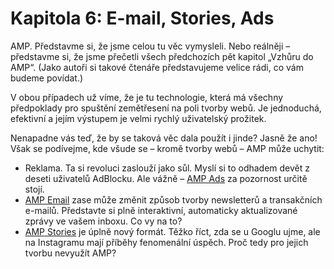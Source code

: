 # Kapitola 6: E-mail, Stories, Ads

AMP. Představme si, že jsme celou tu věc vymysleli. Nebo reálněji – představme si, že jsme přečetli všech předchozích pět kapitol „Vzhůru do AMP“. (Jako autoři si takové čtenáře představujeme velice rádi, co vám budeme povídat.)

V obou případech už víme, že je tu technologie, která má všechny předpoklady pro spuštění zemětřesení na poli tvorby webů. Je jednoduchá, efektivní a jejím výstupem je velmi rychlý uživatelský prožitek.

Nenapadne vás teď, že by se taková věc dala použít i jinde? Jasně že ano! Však se podívejme, kde všude se – kromě tvorby webů – AMP může uchytit:

* Reklama. Ta si revoluci zaslouží jako sůl. Myslí si to odhadem devět z deseti uživatelů AdBlocku. Ale vážně – [AMP Ads](https://docs.google.com/document/d/18rnJuIl-BGSa1wjRysuBNN4gset5As4MpN4h5Brjpps/edit#heading=h.jieilt526eue) za pozornost určitě stojí.
* [AMP Email](https://docs.google.com/document/d/1ytvx06jLJeu3n3eEPPoWaeFXQBc7I9Tnb7bfUwvb48U/edit#) zase může změnit způsob tvorby newsletterů a transakčních e-mailů. Představte si plně interaktivní, automaticky aktualizované zprávy ve vašem inboxu. Co vy na to?
* [AMP Stories](https://docs.google.com/document/d/153ZUrZcC--u1g2YEzqWMOPcD8F5dFk5-BClJto34Uwc/edit#heading=h.7yrrm01o9505) je úplně nový formát. Těžko říct, zda se u Googlu ujme, ale na Instagramu mají příběhy fenomenální úspěch. Proč tedy pro jejich tvorbu nevyužít AMP?
